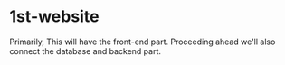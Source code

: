 # 1st-website

Primarily, This will have the front-end part.
Proceeding ahead we'll also connect the database and backend part.
